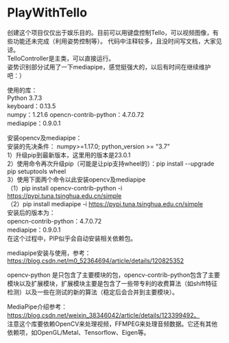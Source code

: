 # PlayWithTello
创建这个项目仅仅出于娱乐目的。目前可以用键盘控制Tello，可以视频图像，有些功能还未完成（利用姿势控制等）。
代码中注释较多，且没时间写文档，大家见谅。   
TelloController是主类，可以直接运行。    
姿势识别部分试用了一下mediapipe，感觉挺强大的，以后有时间在继续维护吧：）

使用的库：   
Python 3.7.3   
keyboard：0.13.5   
numpy：1.21.6
opencn-contrib-python：4.7.0.72     
mediapipe：0.9.0.1 


安装opencv及mediapipe：  
安装的先决条件： numpy>=1.17.0; python_version >= "3.7"   
1）升级pip到最新版本，这里用的版本是23.0.1  
2）使用命令再次升级pip（可能是让pip支持wheel的）：pip install --upgrade pip setuptools wheel  
3）使用下面两个命令以此安装opencv及mediapipe  
（1）pip install opencv-contrib-python -i https://pypi.tuna.tsinghua.edu.cn/simple  
（2）pip install mediapipe -i https://pypi.tuna.tsinghua.edu.cn/simple     
安装后的版本为：   
opencn-contrib-python：4.7.0.72     
mediapipe：0.9.0.1    
在这个过程中，PIP似乎会自动安装相关依赖包。


mediapipe安装与使用，参考：https://blog.csdn.net/m0_52364694/article/details/120825352    

opencv-python 是只包含了主要模块的包，opencv-contrib-python包含了主要模块以及扩展模块，扩展模块主要是包含了一些带专利的收费算法（如shift特征检测）以及一些在测试的新的算法（稳定后会合并到主要模块）。

MediaPipe介绍参考：https://blog.csdn.net/weixin_38346042/article/details/123399492。   
注意这个库要依赖OpenCV来处理视频，FFMPEG来处理音频数据。它还有其他依赖项，如OpenGL/Metal、Tensorflow、Eigen等。